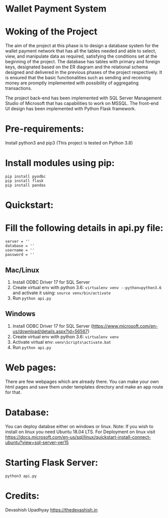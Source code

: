 
# Wallet Payment System

# Woking of the Project

The aim of the project at this phase is to design a database system for the wallet payment network that has all the tables needed and able to select, view, and manipulate data as required, satisfying the conditions set at the beginning of the project. The database has tables with primary and foreign keys, designated based on the ER diagram and the relational schema designed and delivered in the previous phases of the project respectively. It is ensured that the basic functionalities such as sending and receiving money are promptly implemented with possibility of aggregating transactions. 

The project back-end has been implemented with SQL Server Management Studio of Microsoft that has capabilities to work on MSSQL. The front-end UI design has been implemented with Python Flask framework. 


# Pre-requirements:
Install python3 and pip3
(This project is tested on Python 3.8)

# Install modules using pip:
	pip install pyodbc
	pip install flask
	pip install pandas

# Quickstart:
# Fill the following details in api.py file: 
	server = '' 
	database = '' 
	username = '' 
	password = ''

## Mac/Linux

1. Install ODBC Driver 17 for SQL Server
2. Create virtual env with python 3.6: `virtualenv venv --python=python3.6` and activate it using: `source venv/bin/activate`
3. Run `python api.py`

## Windows

1. Install ODBC Driver 17 for SQL Server (https://www.microsoft.com/en-us/download/details.aspx?id=56567)
2. Create virtual env with python 3.6: `virtualenv venv`
3. Activate virtual env: `venv\Scripts\activate.bat`
4. Run `python api.py`

# Web pages:
There are few webpages which are already there. You can make your own html pages and save them under templates directory and make an app route for that.

# Database:
You can deploy databse either on windows or linux.
Note: If you wish to install on linux you need Ubuntu 18.04 LTS.
For Deployment on linux visit https://docs.microsoft.com/en-us/sql/linux/quickstart-install-connect-ubuntu?view=sql-server-ver15

# Starting Flask Server:
	python3 api.py

# Credits:
Devashish Upadhyay
https://thedevashish.in
